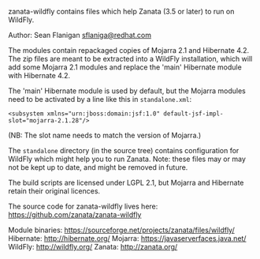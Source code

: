 zanata-wildfly contains files which help Zanata (3.5 or later) to run on WildFly.

Author: Sean Flanigan <sflaniga@redhat.com>


The modules contain repackaged copies of Mojarra 2.1 and Hibernate 4.2.  The zip files are meant to be extracted into a WildFly installation, which will add some Mojarra 2.1 modules and replace the 'main' Hibernate module with Hibernate 4.2.

The 'main' Hibernate module is used by default, but the Mojarra modules need to be activated by a line like this in `standalone.xml`:

    <subsystem xmlns="urn:jboss:domain:jsf:1.0" default-jsf-impl-slot="mojarra-2.1.28"/>

(NB: The slot name needs to match the version of Mojarra.)

The `standalone` directory (in the source tree) contains configuration for WildFly which might help you to run Zanata.  Note: these files may or may not be kept up to date, and might be removed in future.


The build scripts are licensed under LGPL 2.1, but Mojarra and Hibernate retain their original licences.

The source code for zanata-wildfly lives here: https://github.com/zanata/zanata-wildfly

Module binaries: https://sourceforge.net/projects/zanata/files/wildfly/
Hibernate: http://hibernate.org/
Mojarra: https://javaserverfaces.java.net/
WildFly: http://wildfly.org/
Zanata: http://zanata.org/
